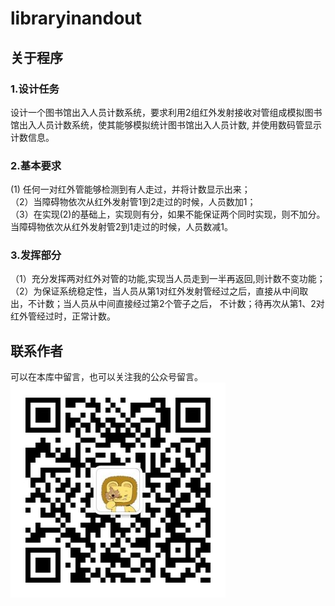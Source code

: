 # libraryinandout
## 关于程序
### 1.设计任务<br>  
设计一个图书馆出入人员计数系统，要求利用2组红外发射接收对管组成模拟图书馆出入人员计数系统，使其能够模拟统计图书馆出入人员计数,
并使用数码管显示计数信息。<br>
### 2.基本要求<br>  
(1) 任何一对红外管能够检测到有人走过，并将计数显示出来；<br>
（2）当障碍物依次从红外发射管1到2走过的时候，人员数加1；<br>
（3）在实现(2)的基础上，实现则有分，如果不能保证两个同时实现，则不加分。当障碍物依次从红外发射管2到1走过的时候，人员数减1。<br>
### 3.发挥部分<br>  
（1）充分发挥两对红外对管的功能,实现当人员走到一半再返回,则计数不变功能；<br>
（2）为保证系统稳定性，当人员从第1对红外发射管经过之后，直接从中间取出，不计数；当人员从中间直接经过第2个管子之后，
不计数；待再次从第1、2对红外管经过时，正常计数。<br>

## 联系作者

可以在本库中留言，也可以关注我的公众号留言。<br>
![](https://github.com/dqhplhzz2008/dqhplhzz2008.github.io/raw/master/weixingongzhonghao.jpg)  

